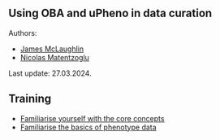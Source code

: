 ## Using OBA and uPheno in data curation

Authors:

- [James McLaughlin](https://orcid.org/0000-0002-8361-2795)
- [Nicolas Matentzoglu](https://orcid.org/0000-0002-7356-1779)

Last update: 27.03.2024.

## Training

- [Familiarise yourself with the core concepts](../reference/core-concepts.md)
- [Familiarise the basics of phenotype data](../reference/phenotype-data.md)
